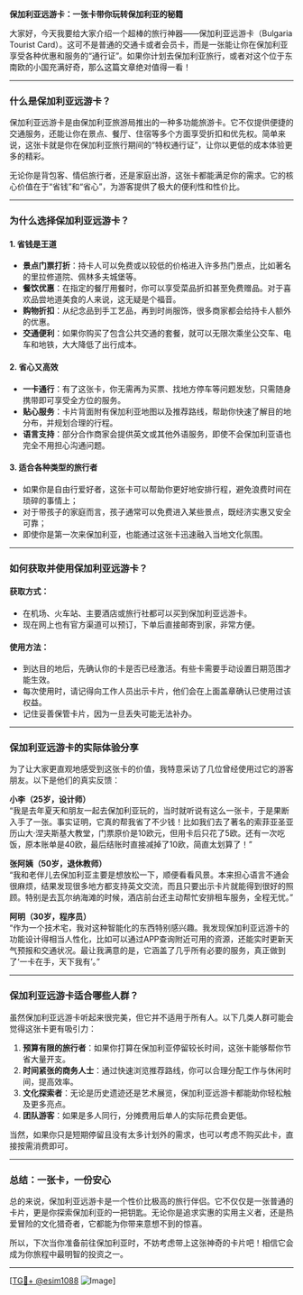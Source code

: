 **保加利亚远游卡：一张卡带你玩转保加利亚的秘籍**

大家好，今天我要给大家介绍一个超棒的旅行神器——保加利亚远游卡（Bulgaria Tourist Card）。这可不是普通的交通卡或者会员卡，而是一张能让你在保加利亚享受各种优惠和服务的“通行证”。如果你计划去保加利亚旅行，或者对这个位于东南欧的小国充满好奇，那么这篇文章绝对值得一看！

---

### **什么是保加利亚远游卡？**

保加利亚远游卡是由保加利亚旅游局推出的一种多功能旅游卡。它不仅提供便捷的交通服务，还能让你在景点、餐厅、住宿等多个方面享受折扣和优先权。简单来说，这张卡就是你在保加利亚旅行期间的“特权通行证”，让你以更低的成本体验更多的精彩。

无论你是背包客、情侣旅行者，还是家庭出游，这张卡都能满足你的需求。它的核心价值在于“省钱”和“省心”，为游客提供了极大的便利性和性价比。

---

### **为什么选择保加利亚远游卡？**

#### 1. **省钱是王道**
   - **景点门票打折**：持卡人可以免费或以较低的价格进入许多热门景点，比如著名的里拉修道院、佩林多夫城堡等。
   - **餐饮优惠**：在指定的餐厅用餐时，你可以享受菜品折扣甚至免费赠品。对于喜欢品尝地道美食的人来说，这无疑是个福音。
   - **购物折扣**：从纪念品到手工艺品，再到时尚服饰，很多商家都会给持卡人额外的优惠。
   - **交通便利**：如果你购买了包含公共交通的套餐，就可以无限次乘坐公交车、电车和地铁，大大降低了出行成本。

#### 2. **省心又高效**
   - **一卡通行**：有了这张卡，你无需再为买票、找地方停车等问题发愁，只需随身携带即可享受全方位的服务。
   - **贴心服务**：卡片背面附有保加利亚地图以及推荐路线，帮助你快速了解目的地分布，并规划合理的行程。
   - **语言支持**：部分合作商家会提供英文或其他外语服务，即使不会保加利亚语也完全不用担心沟通问题。

#### 3. **适合各种类型的旅行者**
   - 如果你是自由行爱好者，这张卡可以帮助你更好地安排行程，避免浪费时间在琐碎的事情上；
   - 对于带孩子的家庭而言，孩子通常可以免费进入某些景点，既经济实惠又安全可靠；
   - 即使你是第一次来保加利亚，也能通过这张卡迅速融入当地文化氛围。

---

### **如何获取并使用保加利亚远游卡？**

#### 获取方式：
   - 在机场、火车站、主要酒店或旅行社都可以买到保加利亚远游卡。
   - 现在网上也有官方渠道可以预订，下单后直接邮寄到家，非常方便。

#### 使用方法：
   - 到达目的地后，先确认你的卡是否已经激活。有些卡需要手动设置日期范围才能生效。
   - 每次使用时，请记得向工作人员出示卡片，他们会在上面盖章确认已使用过该权益。
   - 记住妥善保管卡片，因为一旦丢失可能无法补办。

---

### **保加利亚远游卡的实际体验分享**

为了让大家更直观地感受到这张卡的价值，我特意采访了几位曾经使用过它的游客朋友。以下是他们的真实反馈：

**小李（25岁，设计师）**  
“我是去年夏天和朋友一起去保加利亚玩的，当时就听说有这么一张卡，于是果断入手了一张。事实证明，它真的帮我省了不少钱！比如我们去了著名的索菲亚圣亚历山大·涅夫斯基大教堂，门票原价是10欧元，但用卡后只花了5欧。还有一次吃饭，原本账单是40欧，最后结账时直接减掉了10欧，简直太划算了！”

**张阿姨（50岁，退休教师）**  
“我和老伴儿去保加利亚主要是想放松一下，顺便看看风景。本来担心语言不通会很麻烦，结果发现很多地方都支持英文交流，而且只要出示卡片就能得到很好的照顾。特别是去瓦尔纳海滩的时候，酒店前台还主动帮忙安排租车服务，全程无忧。”

**阿明（30岁，程序员）**  
“作为一个技术宅，我对这种智能化的东西特别感兴趣。我发现保加利亚远游卡的功能设计得相当人性化，比如可以通过APP查询附近可用的资源，还能实时更新天气预报和交通状况。最让我满意的是，它涵盖了几乎所有必要的服务，真正做到了‘一卡在手，天下我有’。”

---

### **保加利亚远游卡适合哪些人群？**

虽然保加利亚远游卡听起来很完美，但它并不适用于所有人。以下几类人群可能会觉得这张卡更有吸引力：

1. **预算有限的旅行者**：如果你打算在保加利亚停留较长时间，这张卡能够帮你节省大量开支。
2. **时间紧张的商务人士**：通过快速浏览推荐路线，你可以合理分配工作与休闲时间，提高效率。
3. **文化探索者**：无论是历史遗迹还是艺术展览，保加利亚远游卡都能助你轻松触及更多亮点。
4. **团队游客**：如果是多人同行，分摊费用后单人的实际花费会更低。

当然，如果你只是短期停留且没有太多计划外的需求，也可以考虑不购买此卡，直接按需消费即可。

---

### **总结：一张卡，一份安心**

总的来说，保加利亚远游卡是一个性价比极高的旅行伴侣。它不仅仅是一张普通的卡片，更是你探索保加利亚的一把钥匙。无论你是追求实惠的实用主义者，还是热爱冒险的文化猎奇者，它都能为你带来意想不到的惊喜。

所以，下次当你准备前往保加利亚时，不妨考虑带上这张神奇的卡片吧！相信它会成为你旅程中最明智的投资之一。

---

[[TG💪+ @esim1088](https://t.me/s/esim1088) ![Image](https://i.postimg.cc/4NQfJmqS/Snipaste-2025-05-13-00-14-12.png)]